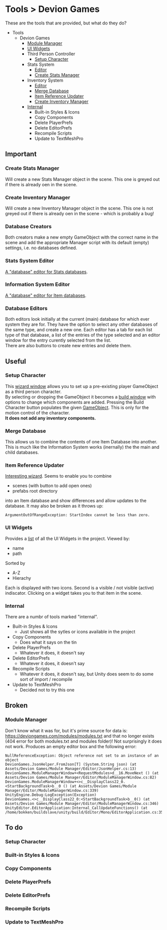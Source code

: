 # Tools > Devion Games

These are the tools that are provided, but what do they do?

* Tools
  * Devion Games
    * [Module Manager](#module-manager)
    * [UI Widgets](#ui-widgets)
    * Third Person Controller
      * [Setup Character](#setup-character)
    * Stats System
      * [Editor](#stats-system-editor)
      * [Create Stats Manager](#create-stats-manager)
    * Inventory System
      * [Editor](#information-system-editor)
      * [Merge Database](#merge-database)
      * [Item Reference Updater](#item-reference-updater)
      * [Create Inventory Manager](#create-inventory-manager)
    * [Internal](#internal)
      * Built-in Styles & Icons
      * Copy Components
      * Delete PlayerPrefs
      * Delete EditorPrefs
      * Recompile Scripts
      * Update to TextMeshPro

## Important

### Create Stats Manager

Will create a new Stats Manager object in the scene.
This one is greyed out if there is already oen in the scene.

### Create Inventory Manager

Will create a new Inventory Manager object in the scene.
This one is not greyed out if there is already oen in the scene - which is probably a bug!

### Database Creators

Both creators make a new empty GameObject with the correct name in the scene 
and add the appropriate Manager script with its default (empty) settings, 
i.e. no databases defined.

### Stats System Editor

[A "database" editor for Stats databases](StatsSystem.png).

### Information System Editor

[A "database" editor for Item databases](InformationSystem.png).

### Database Editors

Both editors look initially at the current (main) database for which ever system they are for.
They have the option to select any other databases of the same type, and create a new one.
Each editor has a tab for each list type of that database, 
a list of the entries of the type selected and 
an editor window for the entry curently selected from the list.  
There are also buttons to create new entries and delete them.

## Useful

### Setup Character

This [wizard window](CharacterSetup.png) allows you to set up a pre-existing player GameObject 
as a third person character.  
By selecting or dropping the GameObject it becomes a [build window](CharacterSetupBuild.png)
with options to change which components are added.
Pressing the Build Character button populates the given [GameObject](CharacterSetupBuild.png).
This is only for the motion control of the character.  
**It does not add any inventory components.**

### Merge Database

This allows us to combine the contents of one Item Database into another.
This is much like the Information System works (inernally) the the main and child databases.

### Item Reference Updater

[Interesting wizard](ItemReferenceUpdater.png).
Seems to enable you to combine 
* scenes (with button to add open ones)
* prefabs root directory

into an Item database and show differences and allow updates to the database.
It may also be broken as it throws up:
```
ArgumentOutOfRangeException: StartIndex cannot be less than zero.
```

### UI Widgets

Provides a [list](UIManager.png) of all the UI Widgets in the project.
Viewed by:
* name
* path

Sorted by
* A-Z
* Hierachy

Each is displayed with two icons.  Second is a visible / not visible (active) indiscator.
Clicking on a widget takes you to that item in the scene.

### Internal

There are a numbr of tools marked "internal".
* Built-in Styles & Icons
  * Just shows all the sytles or icons available in the project
* Copy Components
  * Does what it says on the tin
* Delete PlayerPrefs
  * Whatever it does, it doesn't say
* Delete EditorPrefs
  * Whatever it does, it doesn't say
* Recompile Scripts
  * Whatever it does, it doesn't say, but Unity does seem to do some sort of import / recompile
* Update to TextMeshPro
  * Decided not to try this one


## Broken

### Module Manager
Don't know what it was for, but it's prime source for data is:
https://deviongames.com/modules/modules.txt
and that no longer exists (404 error for both modules.txt and modules folder)!
Not surprisingly it does not work.
Produces an empty editor box and the following error:
```
NullReferenceException: Object reference not set to an instance of an object
DevionGames.JsonHelper.FromJson[T] (System.String json) (at Assets/Devion Games/Module Manager/Editor/JsonHelper.cs:13)
DevionGames.ModuleManagerWindow+<RequestModules>d__16.MoveNext () (at Assets/Devion Games/Module Manager/Editor/ModuleManagerWindow.cs:82)
DevionGames.ModuleManagerWindow+<>c__DisplayClass22_0.<StartBackgroundTask>b__0 () (at Assets/Devion Games/Module Manager/Editor/ModuleManagerWindow.cs:339)
UnityEngine.Debug:LogException(Exception)
DevionGames.<>c__DisplayClass22_0:<StartBackgroundTask>b__0() (at Assets/Devion Games/Module Manager/Editor/ModuleManagerWindow.cs:346)
UnityEditor.EditorApplication:Internal_CallUpdateFunctions() (at /home/bokken/buildslave/unity/build/Editor/Mono/EditorApplication.cs:356)
```

## To do

### Setup Character
### Built-in Styles & Icons
### Copy Components
### Delete PlayerPrefs
### Delete EditorPrefs
### Recompile Scripts
### Update to TextMeshPro
